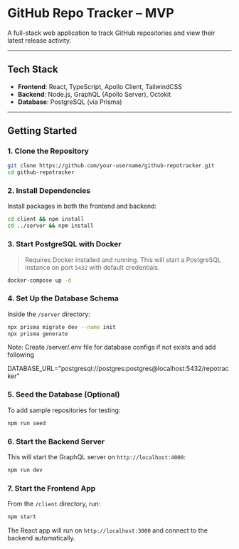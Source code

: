 # GitHub Repo Tracker – MVP

A full-stack web application to track GitHub repositories and view their latest release activity.

---

## Tech Stack

- **Frontend**: React, TypeScript, Apollo Client, TailwindCSS
- **Backend**: Node.js, GraphQL (Apollo Server), Octokit
- **Database**: PostgreSQL (via Prisma)

---

## Getting Started

### 1. Clone the Repository

```bash
git clone https://github.com/your-username/github-repotracker.git
cd github-repotracker
```

### 2. Install Dependencies

Install packages in both the frontend and backend:

```bash
cd client && npm install
cd ../server && npm install
```

### 3. Start PostgreSQL with Docker

> Requires Docker installed and running.
> This will start a PostgreSQL instance on port `5432` with default credentials.

```bash
docker-compose up -d
```

### 4. Set Up the Database Schema

Inside the `/server` directory:

```bash
npx prisma migrate dev --name init
npx prisma generate
```

Note:
Create /server/.env file for database configs if not exists and add following

DATABASE_URL="postgresql://postgres:postgres@localhost:5432/repotracker"

### 5. Seed the Database (Optional)

To add sample repositories for testing:

```bash
npm run seed
```

### 6. Start the Backend Server

This will start the GraphQL server on `http://localhost:4000`:

```bash
npm run dev
```

### 7. Start the Frontend App

From the `/client` directory, run:

```bash
npm start
```

The React app will run on `http://localhost:3000` and connect to the backend automatically.

